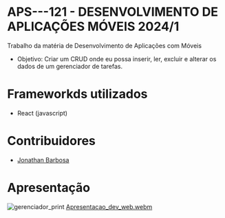 # APS---121 - DESENVOLVIMENTO DE APLICAÇÕES MÓVEIS 2024/1

Trabalho da matéria de Desenvolvimento de Aplicações com Móveis
- Objetivo: Criar um CRUD onde eu possa inserir, ler, excluir e alterar os dados de um gerenciador de tarefas.

# Frameworkds utilizados
- React (javascript)

# Contribuidores
- [Jonathan Barbosa](https://github.com/BonathanRJ)

# Apresentação
![gerenciador_print](https://github.com/BonathanRJ/React---Gerenciador-de-Servicos/assets/97456370/fad3234c-fe99-4097-a9a3-c541f271f85b)
[Apresentacao_dev_web.webm](https://github.com/BonathanRJ/React---Gerenciador-de-Servicos/assets/97456370/437db83b-38e8-4e7f-a684-524756d20ac9)
